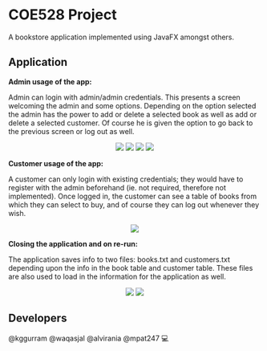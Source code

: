 # COE528 Project

A bookstore application implemented using JavaFX amongst others.

## Application

**Admin usage of the app:**    

Admin can login with admin/admin credentials. This presents a screen welcoming the admin and some options. Depending on the option selected the admin has the power to add or delete a selected book as well as add or delete a selected customer. Of course he is given the option to go back to the previous screen or log out as well.

<p align="center">
  <img src="https://github.com/kggurram/COE528-Project/blob/main/pictures/admin-login.PNG" />
  <img src="https://github.com/kggurram/COE528-Project/blob/main/pictures/admin-screen.PNG" />
  <img src="https://github.com/kggurram/COE528-Project/blob/main/pictures/admin-booktable.PNG" />
  <img src="https://github.com/kggurram/COE528-Project/blob/main/pictures/admin-customers.PNG" />
</p>


**Customer usage of the app:**

A customer can only login with existing credentials; they would have to register with the admin beforehand (ie. not required, therefore not implemented). Once logged in, the customer can see a table of books from which they can select to buy, and of course they can log out whenever they wish.

<p align="center">
  <img src="https://github.com/kggurram/COE528-Project/blob/main/pictures/customer-screen.PNG" />
</p>

**Closing the application and on re-run:**

The application saves info to two files: books.txt and customers.txt depending upon the info in the book table and customer table. These files are also used to load in the information for the application as well.

<p align="center">
  <img src="https://github.com/kggurram/COE528-Project/blob/main/pictures/customers-file.PNG" />
  <img src="https://github.com/kggurram/COE528-Project/blob/main/pictures/books-file.PNG" />
</p>

## Developers

@kggurram @waqasjal @alvirania @mpat247 :computer: